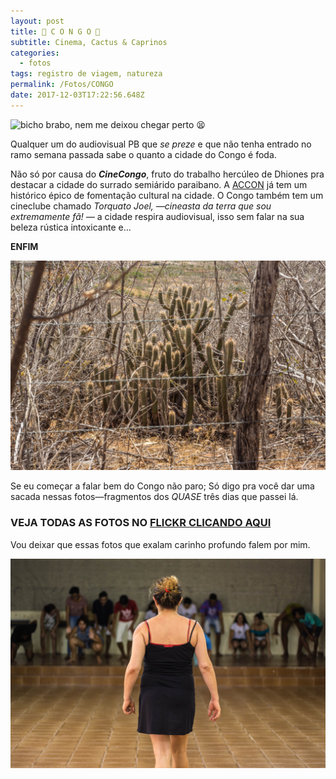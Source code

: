 ```yaml
---
layout: post
title: 🌵 C O N G O 🌵
subtitle: Cinema, Cactus & Caprinos
categories:
  - fotos
tags: registro de viagem, natureza
permalink: /Fotos/CONGO
date: 2017-12-03T17:22:56.648Z
---
```

![](/images/uploads/1_qpdebrx8fkjuul-z_kkprq.png "bicho brabo, nem me deixou chegar perto 😫")

Qualquer um do audiovisual PB que *se preze* e que não tenha entrado no ramo semana passada sabe o quanto a cidade do Congo é foda.

Não só por causa do ***CineCongo***, fruto do trabalho hercúleo de Dhiones pra destacar a cidade do surrado semiárido paraibano. A [ACCON](http://www.cinecongo.com/p/blog-page_7386.html) já tem um histórico épico de fomentação cultural na cidade. O Congo também tem um cineclube chamado *Torquato Joel, —cineasta da terra que sou extremamente fã! —* a cidade respira audiovisual, isso sem falar na sua beleza rústica intoxicante e…

**ENFIM**

![](/images/uploads/1_l61vytwv53edfovpezrqww.jpeg)

Se eu começar a falar bem do Congo não paro; Só digo pra você dar uma sacada nessas fotos—fragmentos dos *QUASE* três dias que passei lá.

### VEJA TODAS AS FOTOS NO [FLICKR CLICANDO AQUI](https://www.flickr.com/gp/macalango/LtwZ9a)

Vou deixar que essas fotos que exalam carinho profundo falem por mim.

![](/images/uploads/1_cssxfqb55rkyzh1zveygpq.jpeg "A rainha da porra toda Suzy Lopes ministrando uma Oficina de Teatro")
